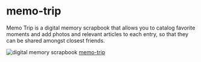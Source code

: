 # memo-trip
Memo Trip is a digital memory scrapbook that allows you to catalog favorite moments and add photos and relevant articles 
to each entry, so that they can be shared amongst closest friends. 

![digital memory scrapbook](https://imgur.com/Kk1C5qd)
[memo-trip](https://i.imgur.com/Kk1C5qd.png)


